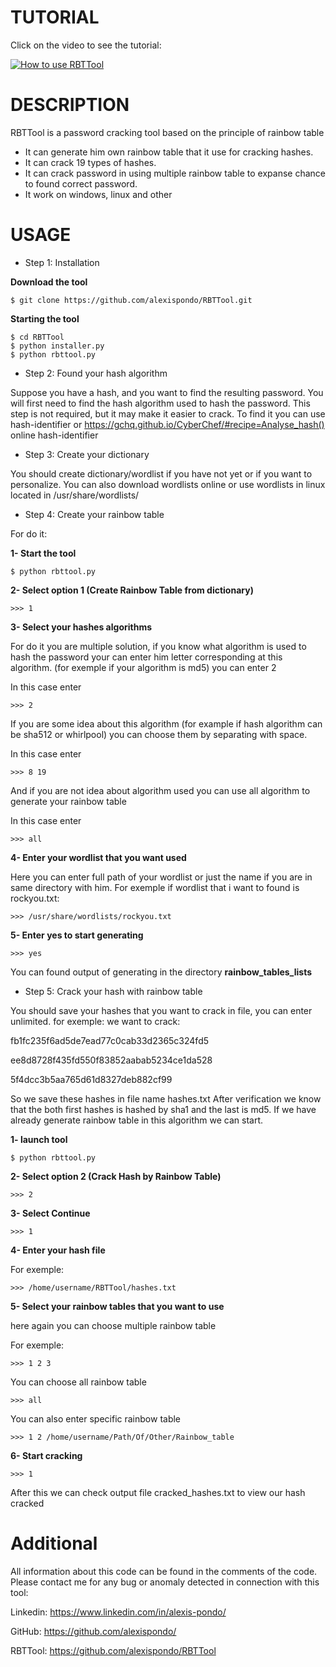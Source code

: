 # TUTORIAL

Click on the video to see the tutorial:

[![How to use RBTTool ](https://user-images.githubusercontent.com/47490330/160823526-a1aacde9-5a39-45fc-b147-24733b1e135f.png)](https://youtu.be/e1rXlWEw6yw?t=1s "How to use RBTTool ")

# DESCRIPTION

RBTTool is a password cracking tool based on the principle of rainbow table
- It can generate him own rainbow table that it use for cracking hashes.
- It can crack 19 types of hashes.
- It can crack password in using multiple rainbow table to expanse chance to found correct password.
- It work on windows, linux and other
# USAGE

- Step 1: Installation

**Download the tool**
```
$ git clone https://github.com/alexispondo/RBTTool.git
```

**Starting the tool**
```
$ cd RBTTool
$ python installer.py
$ python rbttool.py
```

- Step 2: Found your hash algorithm

Suppose you have a hash, and you want to find the resulting password.
You will first need to find the hash algorithm used to hash the password.
This step is not required, but it may make it easier to crack.
To find it you can use hash-identifier or https://gchq.github.io/CyberChef/#recipe=Analyse_hash() online hash-identifier

- Step 3: Create your dictionary

You should create dictionary/wordlist if you have not yet or if you want to personalize.
You can also download wordlists online or use wordlists in linux located in /usr/share/wordlists/

- Step 4: Create your rainbow table

For do it:

**1- Start the tool**
```
$ python rbttool.py
```
**2- Select option 1 (Create Rainbow Table from dictionary)**
```
>>> 1
```
**3- Select your hashes algorithms**

For do it you are multiple solution, if you know what algorithm is used to hash the password your can enter him letter corresponding at this algorithm. (for exemple if your algorithm is md5) you can enter 2

In this case enter
```
>>> 2
```
If you are some idea about this algorithm (for example if hash algorithm can be sha512 or whirlpool) you can choose them by separating with space.

In this case enter
```
>>> 8 19
```

And if you are not idea about algorithm used you can use all algorithm to generate your rainbow table

In this case enter
```
>>> all
```

**4- Enter your wordlist that you want used**

Here you can enter full path of your wordlist or just the name if you are in same directory with him. For exemple if wordlist that i want to found is rockyou.txt:
```
>>> /usr/share/wordlists/rockyou.txt
```

**5- Enter yes to start generating**
```
>>> yes
```
You can found output of generating in the directory **rainbow_tables_lists**

- Step 5: Crack your hash with rainbow table

You should save your hashes that you want to crack in file, you can enter unlimited.
for exemple:
we want to crack:

fb1fc235f6ad5de7ead77c0cab33d2365c324fd5

ee8d8728f435fd550f83852aabab5234ce1da528

5f4dcc3b5aa765d61d8327deb882cf99

So we save these hashes in file name hashes.txt
After verification we know that the both first hashes is hashed by sha1 and the last is md5. If we have already generate rainbow table in this algorithm we can start.

**1- launch tool**
```
$ python rbttool.py
```
**2- Select option 2 (Crack Hash by Rainbow Table)**
```
>>> 2
```
**3- Select Continue**

```
>>> 1
```

**4- Enter your hash file**

For exemple: 
```
>>> /home/username/RBTTool/hashes.txt
```

**5- Select your rainbow tables that you want to use**

here again you can choose multiple rainbow table

For exemple:
```
>>> 1 2 3
```
You can choose all rainbow table
```
>>> all
```

You can also enter specific rainbow table
```
>>> 1 2 /home/username/Path/Of/Other/Rainbow_table
```

**6- Start cracking**

```
>>> 1
```

After this we can check output file cracked_hashes.txt to view our hash cracked


# Additional

All information about this code can be found in the comments of the code.
Please contact me for any bug or anomaly detected in connection with this tool:

Linkedin: https://www.linkedin.com/in/alexis-pondo/

GitHub: https://github.com/alexispondo/

RBTTool: https://github.com/alexispondo/RBTTool
